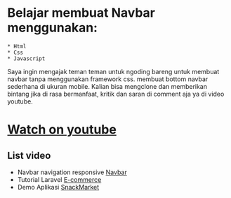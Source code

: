 # Belajar membuat Navbar menggunakan:
    * Html
    * Css
    * Javascript

Saya ingin mengajak teman teman untuk ngoding bareng untuk membuat navbar tanpa menggunakan framework css.
membuat bottom navbar sederhana di ukuran mobile.
Kalian bisa mengclone dan memberikan bintang jika di rasa bermanfaat, kritik dan saran di comment aja ya di video youtube.

# [Watch on youtube](https://youtu.be/ARsBkOFiaYo)

## List video
- Navbar navigation responsive [Navbar](https://youtu.be/KzvJRhFu9G4)
- Tutorial Laravel [E-commerce](https://youtu.be/aokK9v0dEmc) 
- Demo Aplikasi [SnackMarket](https://youtu.be/iZ7WK7T_aT0)